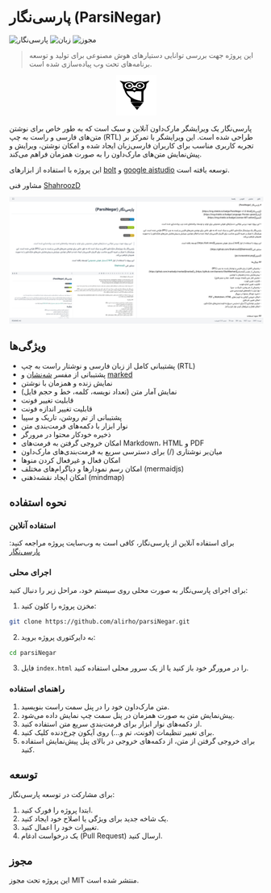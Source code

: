# پارسی‌نگار (ParsiNegar)

![پارسی‌نگار](https://img.shields.io/badge/ParsiNegar-v2.12.0-blue)
![زبان](https://img.shields.io/badge/Language-Persian-green)
![مجوز](https://img.shields.io/badge/License-MIT-yellow)

> این پروژه جهت بررسی توانایی دستیارهای هوش مصنوعی برای تولید و توسعه برنامه‌های تحت وب پیاده‌سازی شده است.

<center><img src="pic/logo.svg" alt="logo" width="80" height="80"></center>

پارسی‌نگار یک ویرایشگر مارک‌داون آنلاین و سبک است که به طور خاص برای نوشتن متن‌های فارسی و راست به چپ (RTL) طراحی شده است. این ویرایشگر با تمرکز بر تجربه کاربری مناسب برای کاربران فارسی‌زبان ایجاد شده و امکان نوشتن، ویرایش و پیش‌نمایش متن‌های مارک‌داون را به صورت همزمان فراهم می‌کند.

این پروژه با استفاده از ابزارهای [bolt](https://bolt.new) و [google aistudio](https://aistudio.google.com) توسعه یافته است.

مشاور فنی [ShahroozD](https://github.com/ShahroozD)

![تصویر](pic/screenshot.png)

## ویژگی‌ها

- پشتیبانی کامل از زبان فارسی و نوشتار راست به چپ (RTL)
- پشتیبانی از مفسر [شه‌نشان](https://github.com/barnevis/ShahNeshan) و [marked](https://github.com/markedjs/marked)
- نمایش زنده و همزمان با نوشتن
- نمایش آمار متن (تعداد نویسه، کلمه، خط و حجم فایل)
- قابلیت تغییر فونت
- قابلیت تغییر اندازه فونت
- پشتیبانی از تم روشن، تاریک و  سپیا
- نوار ابزار با دکمه‌های فرمت‌بندی متن
- ذخیره خودکار محتوا در مرورگر
- امکان خروجی گرفتن به فرمت‌های Markdown، HTML و PDF
- میان‌بر نوشتاری (/) برای دسترسی سریع به فرمت‌بندی‌های مارک‌داون
- امکان فعال و غیرفعال کردن منوها
- امکان رسم نمودارها و دیاگرام‌های مختلف (mermaidjs)
- امکان ایجاد نقشه‌ذهنی (mindmap)
 

## نحوه استفاده

### استفاده آنلاین

برای استفاده آنلاین از پارسی‌نگار، کافی است به وب‌سایت پروژه مراجعه کنید: [پارسی‌نگار](https://alirho.github.io/parsiNegar)

### اجرای محلی

برای اجرای پارسی‌نگار به صورت محلی روی سیستم خود، مراحل زیر را دنبال کنید:

1. مخزن پروژه را کلون کنید:

```bash
git clone https://github.com/alirho/parsiNegar.git
```

2. به دایرکتوری پروژه بروید:

```bash
cd parsiNegar
```

3. فایل `index.html` را در مرورگر خود باز کنید یا از یک سرور محلی استفاده کنید.

### راهنمای استفاده

1. متن مارک‌داون خود را در پنل سمت راست بنویسید.
2. پیش‌نمایش متن به صورت همزمان در پنل سمت چپ نمایش داده می‌شود.
3. از دکمه‌های نوار ابزار برای فرمت‌بندی سریع متن استفاده کنید.
4. برای تغییر تنظیمات (فونت، تم و...) روی آیکون چرخ‌دنده کلیک کنید.
5. برای خروجی گرفتن از متن، از دکمه‌های خروجی در بالای پنل پیش‌نمایش استفاده کنید.

## توسعه

برای مشارکت در توسعه پارسی‌نگار:

1. ابتدا پروژه را فورک کنید.
2. یک شاخه جدید برای ویژگی یا اصلاح خود ایجاد کنید.
3. تغییرات خود را اعمال کنید.
4. یک درخواست ادغام (Pull Request) ارسال کنید.

## مجوز

این پروژه تحت مجوز MIT منتشر شده است.
